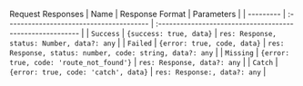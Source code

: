 Request Responses
| Name      | Response Format                          | Parameters                                                |
| --------- | :--------------------------------------- | :-------------------------------------------------------- |
| `Success` | `{success: true, data}`                  | `res: Response, status: Number, data?: any`               |
| `Failed`    | `{error: true, code, data}`              | `res: Response, status: number, code: string, data?: any` |
| `Missing`   | `{error: true, code: 'route_not_found'}` | `res: Response, data?: any`                               |
| `Catch`   | `{error: true, code: 'catch', data}`     | `res: Response:, data?: any`                              |


